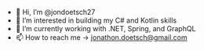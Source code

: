 - 👋 Hi, I’m @jondoetsch27
- 👀 I’m interested in building my C# and Kotlin skills
- 🌱 I’m currently working with .NET, Spring, and GraphQL
- 📫 How to reach me -> jonathon.doetsch@gmail.com

<!---
jondoetsch27/jondoetsch27 is a ✨ special ✨ repository because its `README.md` (this file) appears on your GitHub profile.
You can click the Preview link to take a look at your changes.
--->
